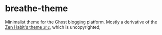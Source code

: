 # breathe-theme

Minimalist theme for the Ghost blogging platform. Mostly a derivative of the
[Zen Habit's theme `zh2`](http://zenhabits.net/theme/), which is uncopyrighted;

